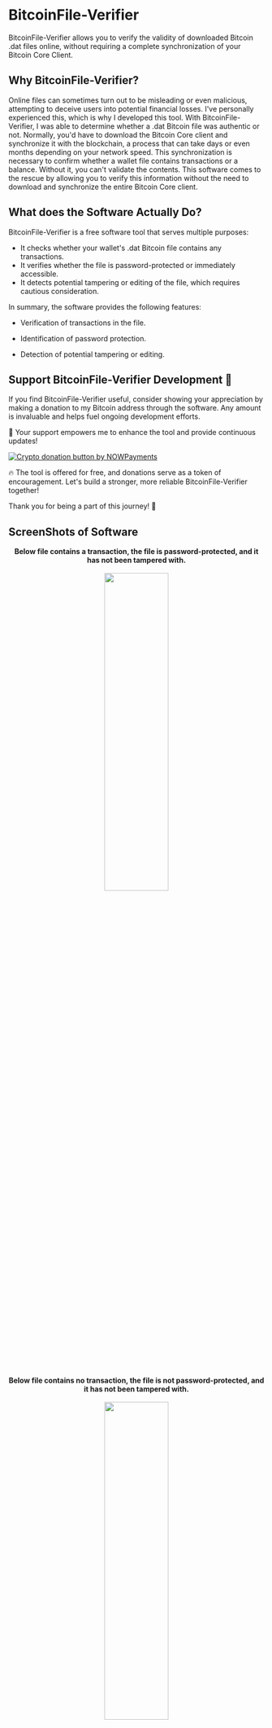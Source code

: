 # BitcoinFile-Verifier

BitcoinFile-Verifier allows you to verify the validity of downloaded Bitcoin .dat files online, without requiring a complete synchronization of your Bitcoin Core Client.

## Why BitcoinFile-Verifier?

Online files can sometimes turn out to be misleading or even malicious, attempting to deceive users into potential financial losses. I've personally experienced this, which is why I developed this tool. With BitcoinFile-Verifier, I was able to determine whether a .dat Bitcoin file was authentic or not. Normally, you'd have to download the Bitcoin Core client and synchronize it with the blockchain, a process that can take days or even months depending on your network speed. This synchronization is necessary to confirm whether a wallet file contains transactions or a balance. Without it, you can't validate the contents. This software comes to the rescue by allowing you to verify this information without the need to download and synchronize the entire Bitcoin Core client.

## What does the Software Actually Do?

BitcoinFile-Verifier is a free software tool that serves multiple purposes:

* It checks whether your wallet's .dat Bitcoin file contains any transactions.
* It verifies whether the file is password-protected or immediately accessible.
* It detects potential tampering or editing of the file, which requires cautious consideration.

In summary, the software provides the following features:

* Verification of transactions in the file.
* Identification of password protection.
* Detection of potential tampering or editing.

  <div align="center">
  
## Support BitcoinFile-Verifier Development 🚀

If you find BitcoinFile-Verifier useful, consider showing your appreciation by making a donation to my Bitcoin address through the software. Any amount is invaluable and helps fuel ongoing development efforts.

🎉 Your support empowers me to enhance the tool and provide continuous updates!


  <a href="https://nowpayments.io/donation?api_key=WB2GHGW-R4FM77N-JB0342N-J5V3XN2&source=lk_donation&medium=referral" target="_blank">
     <img src="https://nowpayments.io/images/embeds/donation-button-white.svg" alt="Crypto donation button by NOWPayments">
    </a>
    

🔥 The tool is offered for free, and donations serve as a token of encouragement. Let's build a stronger, more reliable BitcoinFile-Verifier together!

Thank you for being a part of this journey! 🙌

</div>


  ## ScreenShots of Software
  
  <div align="center">
    <b>Below file contains a transaction, the file is password-protected, and it has not been tampered with.</b> <br><br>
        <img src="https://github.com/Humble2020/BitcoinFile-Verifier/assets/118256659/5a7c7ade-016b-4276-bc17-1a50576acb88" width="50%" height="40%">
  </div>  <br>
     <div align="center">
       <b>Below file contains no transaction, the file is not password-protected, and it has not been tampered with.</b><br><br>     
  <img src="https://github.com/Humble2020/BitcoinFile-Verifier/assets/118256659/cfe273fc-0aa4-40fc-94bd-71e44554ab9f" width="50%" height="40%">
  </div> <br>
   <div align="center">
      <b>Below file contains no transaction, the file is password-protected, and it has not been tampered with.</b><br><br>     
     <img src="https://github.com/Humble2020/BitcoinFile-Verifier/assets/118256659/3680cbae-85c1-4fab-ad42-de1f1310866b" width="50%" height="40%">
  </div> <br>
  <div align="center">
     <b>The idle state of the software when first run.</b><br><br>    
    <img src="https://github.com/Humble2020/BitcoinFile-Verifier/assets/118256659/706af3a7-e370-464f-a026-7b4a61218e37" width="50%" height="40%">
  </div><br>
 <div align="center">
  

<iframe src="https://nowpayments.io/embeds/donation-widget?api_key=WB2GHGW-R4FM77N-JB0342N-J5V3XN2&source=lk_donation&medium=referral" frameborder="0" scrolling="no" style="overflow-y: hidden;" width="354" height="680"></iframe>

